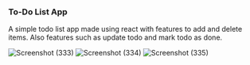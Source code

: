 ### To-Do List App
A simple todo list app made using react with features to add and delete items. Also features such as update todo and mark todo as done.

![Screenshot (333)](https://user-images.githubusercontent.com/83272770/154534509-eafc37a1-6c71-40ae-a82c-11efce76bb0b.png)
![Screenshot (334)](https://user-images.githubusercontent.com/83272770/154534526-61757c77-6e62-4a7b-895e-b8c21dcc136a.png)
![Screenshot (335)](https://user-images.githubusercontent.com/83272770/154534532-58b7c798-d571-4ad6-b444-3a6f44e81a76.png)

